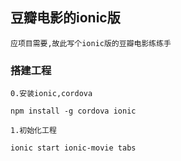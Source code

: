 ## 豆瓣电影的ionic版

`应项目需要,故此写个ionic版的豆瓣电影练练手`

### 搭建工程
`0.安装ionic,cordova`
``` shell
npm install -g cordova ionic
```
`1.初始化工程`
``` shell
ionic start ionic-movie tabs
```
